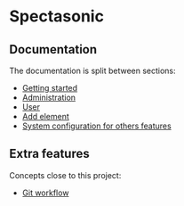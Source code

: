 Spectasonic
=================

## Documentation

The documentation is split between sections:

* [Getting started](docs/getting-started.md)
* [Administration](docs/sonata-admin.md)
* [User](docs/fos-user.md)
* [Add element](docs/add-element.md)
* [System configuration for others features](docs/sys-conf.md)

## Extra features

Concepts close to this project:

* [Git workflow](docs/git.md)